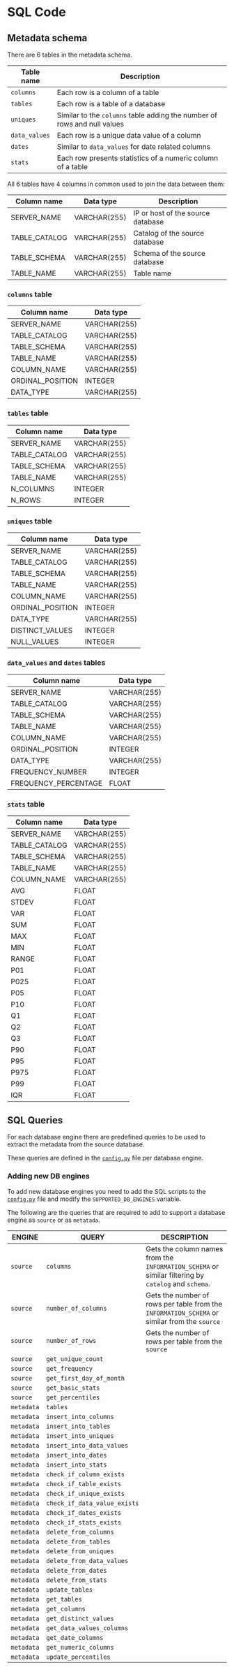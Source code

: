 # SQL Code

## Metadata schema

There are 6 tables in the metadata schema.

| Table name | Description |
| --- | --- |
| `columns` | Each row is a column of a table |
| `tables` | Each row is a table of a database |
| `uniques` | Similar to the `columns` table adding the number of rows and null values |
| `data_values` | Each row is a unique data value of a column |
| `dates` | Similar to `data_values` for date related columns |
| `stats` | Each row presents statistics of a numeric column of a table |

All 6 tables have 4 columns in common used to join the data between them:

| Column name | Data type | Description |
| --- | --- | --- |
| SERVER_NAME | VARCHAR(255) | IP or host of the source database |
| TABLE_CATALOG | VARCHAR(255) | Catalog of the source database |
| TABLE_SCHEMA | VARCHAR(255) | Schema of the source database |
| TABLE_NAME | VARCHAR(255) | Table name |

### `columns` table

| Column name | Data type |
| --- | --- |
| SERVER_NAME | VARCHAR(255) |
| TABLE_CATALOG | VARCHAR(255) |
| TABLE_SCHEMA | VARCHAR(255) |
| TABLE_NAME | VARCHAR(255) |
| COLUMN_NAME | VARCHAR(255) |
| ORDINAL_POSITION | INTEGER |
| DATA_TYPE | VARCHAR(255) |

### `tables` table

| Column name | Data type |
| --- | --- |
| SERVER_NAME | VARCHAR(255) |
| TABLE_CATALOG | VARCHAR(255) |
| TABLE_SCHEMA | VARCHAR(255) |
| TABLE_NAME | VARCHAR(255) |
| N_COLUMNS | INTEGER |
| N_ROWS | INTEGER |

### `uniques` table

| Column name | Data type |
| --- | --- |
| SERVER_NAME | VARCHAR(255) |
| TABLE_CATALOG | VARCHAR(255) |
| TABLE_SCHEMA | VARCHAR(255) |
| TABLE_NAME | VARCHAR(255) |
| COLUMN_NAME | VARCHAR(255) |
| ORDINAL_POSITION | INTEGER |
| DATA_TYPE | VARCHAR(255) |
| DISTINCT_VALUES | INTEGER |
| NULL_VALUES | INTEGER |

### `data_values` and `dates` tables

| Column name | Data type |
| --- | --- |
| SERVER_NAME | VARCHAR(255) |
| TABLE_CATALOG | VARCHAR(255) |
| TABLE_SCHEMA | VARCHAR(255) |
| TABLE_NAME | VARCHAR(255) |
| COLUMN_NAME | VARCHAR(255) |
| ORDINAL_POSITION | INTEGER |
| DATA_TYPE | VARCHAR(255) |
| FREQUENCY_NUMBER | INTEGER |
| FREQUENCY_PERCENTAGE | FLOAT |

### `stats` table

| Column name | Data type |
| --- | --- |
| SERVER_NAME | VARCHAR(255) |
| TABLE_CATALOG | VARCHAR(255) |
| TABLE_SCHEMA | VARCHAR(255) |
| TABLE_NAME | VARCHAR(255) |
| COLUMN_NAME | VARCHAR(255) |
| AVG | FLOAT |
| STDEV | FLOAT |
| VAR | FLOAT |
| SUM | FLOAT |
| MAX | FLOAT |
| MIN | FLOAT |
| RANGE | FLOAT |
| P01 | FLOAT |
| P025 | FLOAT |
| P05 | FLOAT |
| P10 | FLOAT |
| Q1 | FLOAT |
| Q2 | FLOAT |
| Q3 | FLOAT |
| P90 | FLOAT |
| P95 | FLOAT |
| P975 | FLOAT |
| P99 | FLOAT |
| IQR | FLOAT |

## SQL Queries

For each database engine there are predefined queries to be used to extract the 
metadata from the source database. 

These queries are defined in the [`config.py`](../src/aeda/config.py) file per 
database engine. 

### Adding new DB engines

To add new database engines you need to add the SQL scripts to the [`config.py`](../src/aeda/config.py) 
file and modify the `SUPPORTED_DB_ENGINES` variable.

The following are the queries that are required to add to support a database 
engine as `source` or as `metatada`. 

| ENGINE | QUERY | DESCRIPTION |
| --- | --- | --- |
| `source` | `columns` | Gets the column names from the `INFORMATION_SCHEMA` or similar filtering by `catalog` and `schema`.|
| `source` | `number_of_columns` | Gets the number of rows per table from the `INFORMATION_SCHEMA` or similar from the `source` |
| `source` | `number_of_rows` | Gets the number of rows per table from the `source` |
| `source` | `get_unique_count` | |
| `source` | `get_frequency` | |
| `source` | `get_first_day_of_month` | |
| `source` | `get_basic_stats` | |
| `source` | `get_percentiles` | |
| `metadata` | `tables` | |
| `metadata` | `insert_into_columns` | |
| `metadata` | `insert_into_tables` | |
| `metadata` | `insert_into_uniques` | |
| `metadata` | `insert_into_data_values` | |
| `metadata` | `insert_into_dates` | |
| `metadata` | `insert_into_stats` | |
| `metadata` | `check_if_column_exists` | |
| `metadata` | `check_if_table_exists` | |
| `metadata` | `check_if_unique_exists` | |
| `metadata` | `check_if_data_value_exists` | |
| `metadata` | `check_if_dates_exists` | |
| `metadata` | `check_if_stats_exists` | |
| `metadata` | `delete_from_columns` | |
| `metadata` | `delete_from_tables` | |
| `metadata` | `delete_from_uniques` | |
| `metadata` | `delete_from_data_values` | |
| `metadata` | `delete_from_dates` | |
| `metadata` | `delete_from_stats` | |
| `metadata` | `update_tables` | |
| `metadata` | `get_tables` | |
| `metadata` | `get_columns` | |
| `metadata` | `get_distinct_values` | |
| `metadata` | `get_data_values_columns` | |
| `metadata` | `get_date_columns` | |
| `metadata` | `get_numeric_columns` | |
| `metadata` | `update_percentiles` | |